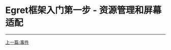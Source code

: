 Egret框架入门第一步 - 资源管理和屏幕适配
===============

- - -

[上一篇:事件](https://github.com/NeoGuo/html5-documents/blob/master/egret/08-event.md)

